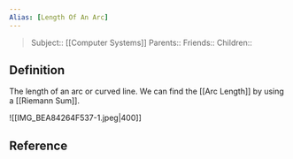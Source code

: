 ```yaml
---
Alias: [Length Of An Arc]
---
```

> Subject:: [[Computer Systems]]
> Parents:: 
> Friends:: 
> Children:: 

## Definition
The length of an arc or curved line.
We can find the [[Arc Length]] by using a [[Riemann Sum]].

![[IMG_BEA84264F537-1.jpeg|400]]


## Reference
